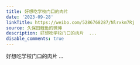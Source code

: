 ```yaml
---
title: 好想吃学校门口的肉片
date: '2023-09-28'
linkTitle: https://weibo.com/5286768287/Nlrxkm7Rj
source: 久保田鲤鱼的微博
description: 好想吃学校门口的肉片  ...
disable_comments: true
---
```

好想吃学校门口的肉片  ...
